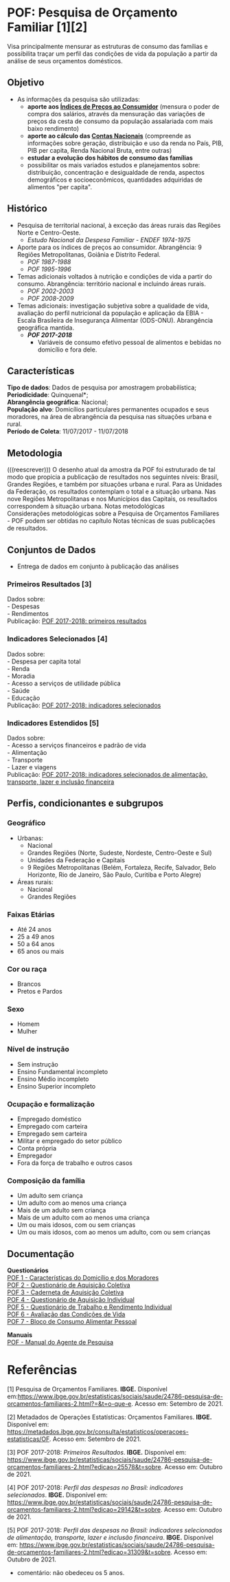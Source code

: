 # POF: Pesquisa de Orçamento Familiar [1][2]
Visa principalmente mensurar as estruturas de consumo das famílias e possibilita traçar um perfil das condições de vida da população a partir da análise de seus orçamentos domésticos.

## Objetivo
- As informações da pesquisa são utilizadas:
    - **aporte aos [Índices de Preços ao Consumidor](https://www.ibge.gov.br/estatisticas/economicas/precos-e-custos/9258-indice-nacional-de-precos-ao-consumidor.html?=&t=o-que-e)** (mensura o poder de compra dos salários, através da mensuração das variações de preços da cesta de consumo da população assalariada com mais baixo rendimento)
    - **aporte ao cálculo das [Contas Nacionais](https://www.ibge.gov.br/estatisticas/economicas/contas-nacionais.html)** (compreende as informações sobre geração, distribuição e uso da renda no País, PIB, PIB per capita, Renda Nacional Bruta, entre outras)
    - **estudar a evolução dos hábitos de consumo das famílias** 
    - possibilitar os mais variados estudos e planejamentos sobre: distribuição, concentração e desigualdade de renda, aspectos demográficos e socioeconômicos, quantidades adquiridas de alimentos "per capita".

## Histórico 
- Pesquisa de territorial nacional, à exceção das áreas rurais das Regiões Norte e Centro-Oeste. 
    - *Estudo Nacional da Despesa Familiar - ENDEF 1974-1975*
- Aporte para os índices de preços ao consumidor. Abrangência: 9 Regiões Metropolitanas, Goiânia e Distrito Federal.
    - *POF 1987-1988*
    - *POF 1995-1996*
- Temas adicionais voltados à nutrição e condições de vida a partir do consumo. Abrangência: território nacional e incluindo áreas rurais.
    - *POF 2002-2003*
    - *POF 2008-2009*
- Temas adicionais: investigação subjetiva sobre a qualidade de vida, avaliação do perfil nutricional da população e aplicação da EBIA - Escala Brasileira de Insegurança Alimentar (ODS-ONU). Abrangência geográfica mantida. 
    - ***POF 2017-2018***
        - Variáveis de consumo efetivo pessoal de alimentos e bebidas no domicílio e fora dele.

## Características
**Tipo de dados**: Dados de pesquisa por amostragem probabilística;  
**Periodicidade**: Quinquenal*;  
**Abrangência geográfica**: Nacional;  
**População alvo**: Domicílios particulares permanentes ocupados e seus moradores, na área de abrangência da pesquisa nas situações urbana e rural.  
**Período de Coleta**: 11/07/2017 - 11/07/2018

## Metodologia
(((reescrever)))
O desenho atual da amostra da POF foi estruturado de tal modo que propicia a publicação de resultados nos seguintes níveis: Brasil, Grandes Regiões, e também por situações urbana e rural. Para as Unidades da Federação, os resultados contemplam o total e a situação urbana. Nas nove Regiões Metropolitanas e nos Municípios das Capitais, os resultados correspondem à situação urbana. 
Notas metodológicas  
Considerações metodológicas sobre a Pesquisa de Orçamentos Familiares - POF podem ser obtidas no capítulo Notas técnicas de suas publicações de resultados.  


## Conjuntos de Dados
- Entrega de dados em conjunto à publicação das análises

### Primeiros Resultados [3]
Dados sobre:  
    - Despesas  
    - Rendimentos  
Publicação: [POF 2017-2018: primeiros resultados](https://biblioteca.ibge.gov.br/index.php/biblioteca-catalogo?view=detalhes&id=2101670)  

### Indicadores Selecionados [4]
Dados sobre:  
    - Despesa per capita total  
    - Renda  
    - Moradia  
    - Acesso a serviços de utilidade pública  
    - Saúde  
    - Educação  
Publicação: [POF 2017-2018: indicadores selecionados](https://biblioteca.ibge.gov.br/index.php/biblioteca-catalogo?view=detalhes&id=2101761)  

### Indicadores Estendidos [5]
Dados sobre:  
    - Acesso a serviços financeiros e padrão de vida  
    - Alimentação  
    - Transporte  
    - Lazer e viagens  
Publicação: [POF 2017-2018: indicadores selecionados de alimentação, transporte, lazer e inclusão financeira](https://biblioteca.ibge.gov.br/index.php/biblioteca-catalogo?view=detalhes&id=2101844)  

## Perfis, condicionantes e subgrupos
### Geográfico
- Urbanas:
    - Nacional
    - Grandes Regiões (Norte, Sudeste, Nordeste, Centro-Oeste e Sul)
    - Unidades da Federação e Capitais
    - 9 Regiões Metropolitanas (Belém, Fortaleza, Recife, Salvador, Belo Horizonte,  Rio  de  Janeiro,  São  Paulo, Curitiba  e  Porto  Alegre)
- Áreas rurais:
    - Nacional 
    - Grandes Regiões

### Faixas Etárias
- Até 24 anos
- 25 a 49 anos
- 50 a 64 anos
- 65 anos ou mais

### Cor ou raça
- Brancos
- Pretos e Pardos

### Sexo
- Homem
- Mulher

### Nível de instrução
- Sem instrução
- Ensino Fundamental incompleto
- Ensino Médio incompleto
- Ensino Superior incompleto

### Ocupação e formalização
- Empregado doméstico
- Empregado com carteira
- Empregado sem carteira
- Militar e empregado do setor público
- Conta própria
- Empregador
- Fora da força de trabalho e outros casos

### Composição da família
- Um adulto sem criança
- Um adulto com ao menos uma criança
- Mais de um adulto sem criança
- Mais de um adulto com ao menos uma criança
- Um ou mais idosos, com ou sem crianças
- Um ou mais idosos, com ao menos um adulto, com ou sem crianças


## Documentação
**Questionários**  
[POF 1 - Características do Domicílio e dos Moradores](https://biblioteca.ibge.gov.br/visualizacao/instrumentos_de_coleta/doc5561.pdf)  
[POF 2 - Questionário de Aquisição Coletiva](https://biblioteca.ibge.gov.br/visualizacao/instrumentos_de_coleta/doc5562.pdf)  
[POF 3 - Caderneta de Aquisição Coletiva](https://biblioteca.ibge.gov.br/visualizacao/instrumentos_de_coleta/doc5563.pdf)  
[POF 4 - Questionário de Aquisição Individual](https://biblioteca.ibge.gov.br/visualizacao/instrumentos_de_coleta/doc5564.pdf)  
[POF 5 - Questionário de Trabalho e Rendimento Individual](https://biblioteca.ibge.gov.br/visualizacao/instrumentos_de_coleta/doc5565.pdf)  
[POF 6 - Avaliação das Condições de Vida](https://biblioteca.ibge.gov.br/visualizacao/instrumentos_de_coleta/doc5566.pdf)  
[POF 7 - Bloco de Consumo Alimentar Pessoal](https://biblioteca.ibge.gov.br/visualizacao/instrumentos_de_coleta/doc5567.pdf)

**Manuais**  
[POF - Manual do Agente de Pesquisa](https://biblioteca.ibge.gov.br/visualizacao/instrumentos_de_coleta/doc5568.pdf)


# Referências
[1] Pesquisa de Orçamentos Familiares. **IBGE.** Disponível em:https://www.ibge.gov.br/estatisticas/sociais/saude/24786-pesquisa-de-orcamentos-familiares-2.html?=&t=o-que-e. Acesso em: Setembro de 2021.  

[2] Metadados de Operações Estatísticas: Orçamentos Familiares. **IBGE.** Disponível em: https://metadados.ibge.gov.br/consulta/estatisticos/operacoes-estatisticas/OF. Acesso em: Setembro de 2021.  

[3] POF 2017-2018: *Primeiros Resultados*. **IBGE.** Disponível em: https://www.ibge.gov.br/estatisticas/sociais/saude/24786-pesquisa-de-orcamentos-familiares-2.html?edicao=25578&t=sobre. Acesso em: Outubro de 2021.  

[4] POF 2017-2018: *Perfil das despesas no Brasil: indicadores selecionados*. **IBGE.** Disponível em: https://www.ibge.gov.br/estatisticas/sociais/saude/24786-pesquisa-de-orcamentos-familiares-2.html?edicao=29142&t=sobre. Acesso em: Outubro de 2021.  

[5] POF 2017-2018: *Perfil das despesas no Brasil: indicadores selecionados de alimentação, transporte, lazer e inclusão financeira*. **IBGE.** Disponível em: https://www.ibge.gov.br/estatisticas/sociais/saude/24786-pesquisa-de-orcamentos-familiares-2.html?edicao=31309&t=sobre. Acesso em: Outubro de 2021.  




* comentário:
não obedeceu os 5 anos.
